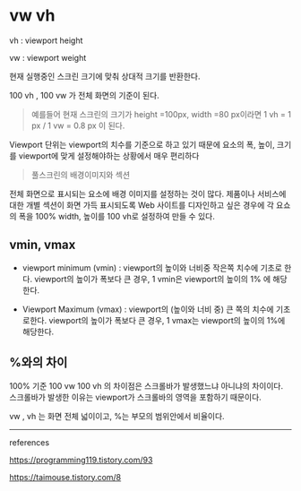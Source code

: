 # vw vh 

vh : viewport height

vw : viewport weight

현재 실행중인 스크린 크기에 맞춰 상대적 크기를 반환한다.

100 vh , 100 vw 가 전체 화면의 기준이 된다. 

> 예를들어 현재 스크린의 크기가  height =100px, width =80 px이라면 1 vh = 1 px / 1 vw = 0.8 px 이 된다.

Viewport 단위는 viewport의 치수를 기준으로 하고 있기 때문에 요소의 폭, 높이, 크기를 viewport에 맞게 설정해야하는 상황에서 매우 편리하다

> 풀스크린의 배경이미지와 섹션

전체 화면으로 표시되는 요소에 배경 이미지를 설정하는 것이 많다. 제품이나 서비스에 대한 개별 섹션이 화면 가득 표시되도록 Web 사이트를 디자인하고 싶은 경우에 각 요쇼의 폭을 100% width,  높이를 100 vh로 설정하여 만들 수 있다.

## vmin, vmax

* viewport minimum (vmin) :  viewport의 높이와 너비중 작은쪽 치수에 기초로 한다. viewport의 높이가 폭보다 큰 경우, 1 vmin은 viewport의 높이의 1% 에 해당한다. 

- Viewport Maximum (vmax) : viewport의 (높이와 너비 중) 큰 쪽의 치수에 기초로한다. viewport의 높이가 폭보다 큰 경우, 1 vmax는 viewport의 높이의 1%에 해당한다. 

## %와의 차이

100% 기준 100 vw 100 vh 의 차이점은 스크롤바가 발생했느냐 아니냐의 차이이다. 스크롤바가 발생한 이유는 viewport가 스크롤바의 영역을 포함하기 때문이다. 

vw , vh 는 화면 전체 넓이이고, %는 부모의 범위안에서 비율이다. 

-------

references 

https://programming119.tistory.com/93

https://taimouse.tistory.com/8